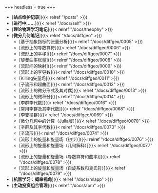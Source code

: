 +++
headless = true
+++

- [**站点维护记录**]({{< relref "/posts" >}})
- [**进行中......**]({{< relref "/docs/self" >}}) 
- [**理论物理学习笔记**]({{< relref "/docs/theophy" >}})  
- [**微分几何笔记**]({{< relref "/docs/diffgeo" >}})
    - [基于抽象指标的张量分析]({{< relref "/docs/diffgeo/0005" >}})  
    - [流形上的导数算符]({{< relref "/docs/diffgeo/0006" >}}) 
    - [流形上的平移]({{< relref "/docs/diffgeo/0007" >}})  
    - [黎曼曲率张量]({{< relref "/docs/diffgeo/0008" >}})    
    - [流形间的映射]({{< relref "/docs/diffgeo/0009" >}})  
    - [流形上的李导数]({{< relref "/docs/diffgeo/0010" >}})  
    - [Killing矢量场]({{< relref "/docs/diffgeo/0011" >}})  
    - [子流形和超曲面]({{< relref "/docs/diffgeo/0012" >}}) 
    - [流形上的微分形式及其对偶]({{< relref "/docs/diffgeo/0013" >}})
    - [流形上的微积分]({{< relref "/docs/diffgeo/0014" >}}) 
    - [李群李代数]({{< relref "/docs/diffgeo/0016" >}})  
    - [常用李群及其李代数]({{< relref "/docs/diffgeo/0068" >}})  
    - [李变换群]({{< relref "/docs/diffgeo/0069" >}}) 
    - [微分几何中的计算（Julia版）]({{< relref "/docs/diffgeo/0070" >}}) 
    - [辛群及其李代数]({{< relref "/docs/diffgeo/0073" >}}) 
    - [辛流形]({{< relref "/docs/diffgeo/0074" >}})
    - [流形上的旋量和旋量场（初步）]({{< relref "/docs/diffgeo/0076" >}})
    - [流形上的旋量和旋量场（几何解释）]({{< relref "/docs/diffgeo/0077" >}})
    - [流形上的旋量和旋量场（导数算符和曲率)]({{< relref "/docs/diffgeo/0078" >}})
    - [流形上的旋量和旋量场（自旋系数和克氏符）]({{< relref "/docs/diffgeo/0079" >}})
- [**机器学习：概率视角**]({{< relref "/docs/mlapp" >}})
- [**主动投资组合管理**]({{< relref "/docs/apm" >}})








